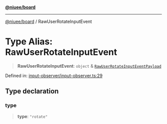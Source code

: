 [**@niuee/board**](../README.md)

***

[@niuee/board](../globals.md) / RawUserRotateInputEvent

# Type Alias: RawUserRotateInputEvent

> **RawUserRotateInputEvent**: `object` & [`RawUserRotateInputEventPayload`](RawUserRotateInputEventPayload.md)

Defined in: [input-observer/input-observer.ts:29](https://github.com/niuee/board/blob/a0a1179721d4f4b943b6a9bc156753ac9737e502/src/input-observer/input-observer.ts#L29)

## Type declaration

### type

> **type**: `"rotate"`
